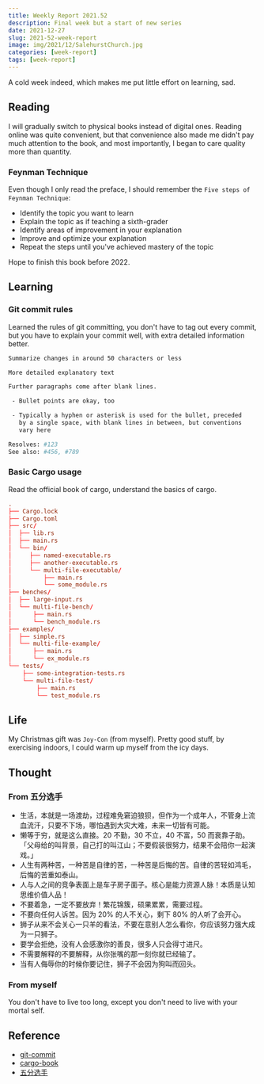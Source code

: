 ```yaml
---
title: Weekly Report 2021.52
description: Final week but a start of new series
date: 2021-12-27
slug: 2021-52-week-report
image: img/2021/12/SalehurstChurch.jpg
categories: [week-report]
tags: [week-report]
---
```


A cold week indeed, which makes me put little effort on learning, sad.

## Reading

I will gradually switch to physical books instead of digital ones. Reading online was quite convenient, but that convenience also made me didn't pay much attention to the book, and most importantly, I began to care quality more than quantity.

### Feynman Technique

Even though I only read the preface, I should remember the `Five steps of Feynman Technique`:

- Identify the topic you want to learn
- Explain the topic as if teaching a sixth-grader
- Identify areas of improvement in your explanation
- Improve and optimize your explanation
- Repeat the steps until you've achieved mastery of the topic

Hope to finish this book before 2022.

## Learning

### Git commit rules

Learned the rules of git committing, you don't have to tag out every commit, but you have to explain your commit well, with extra detailed information better.

```sh
Summarize changes in around 50 characters or less

More detailed explanatory text

Further paragraphs come after blank lines.

 - Bullet points are okay, too

 - Typically a hyphen or asterisk is used for the bullet, preceded
   by a single space, with blank lines in between, but conventions
   vary here

Resolves: #123
See also: #456, #789
```

### Basic Cargo usage

Read the official book of cargo, understand the basics of cargo.

```toml
.
├── Cargo.lock
├── Cargo.toml
├── src/
│  ├── lib.rs
│  ├── main.rs
│  └── bin/
│     ├── named-executable.rs
│     ├── another-executable.rs
│     └── multi-file-executable/
│         ├── main.rs
│         └── some_module.rs
├── benches/
│  ├── large-input.rs
│  └── multi-file-bench/
│      ├── main.rs
│      └── bench_module.rs
├── examples/
│  ├── simple.rs
│  └── multi-file-example/
│      ├── main.rs
│      └── ex_module.rs
└── tests/
    ├── some-integration-tests.rs
    └── multi-file-test/
        ├── main.rs
        └── test_module.rs
```

## Life

My Christmas gift was `Joy-Con` (from myself). Pretty good stuff, by exercising indoors, I could warm up myself from the icy days.

## Thought

### From 五分选手

- 生活，本就是一场渡劫，过程难免窘迫狼狈，但作为一个成年人，不管身上流血流汗，只要不下场，哪怕遇到大灾大难，未来一切皆有可能。
- 懒等于穷，就是这么直接。20 不勤，30 不立，40 不富，50 而衰靠子助。「父母给的叫背景，自己打的叫江山；不要假装很努力，结果不会陪你一起演戏。」
- 人生有两种苦，一种苦是自律的苦，一种苦是后悔的苦。自律的苦轻如鸿毛，后悔的苦重如泰山。
- 人与人之间的竞争表面上是车子房子面子。核心是能力资源人脉！本质是认知思维价值人品！
- 不要着急，一定不要放弃！繁花锦簇，硕果累累，需要过程。
- 不要向任何人诉苦。因为 20% 的人不关心，剩下 80% 的人听了会开心。
- 狮子从来不会关心一只羊的看法，不要在意别人怎么看你，你应该努力强大成为一只狮子。
- 要学会拒绝，没有人会感激你的善良，很多人只会得寸进尺。
- 不需要解释的不要解释，从你张嘴的那一刻你就已经输了。
- 当有人侮辱你的时候你要记住，狮子不会因为狗叫而回头。

### From myself

You don't have to live too long, except you don't need to live with your mortal self.

## Reference

- [git-commit](https://cbea.ms/git-commit/)
- [cargo-book](https://doc.rust-lang.org/cargo/)
- [五分选手](https://mp.weixin.qq.com/s/lZzX_1pLeied7e4jkvcVJQ)
